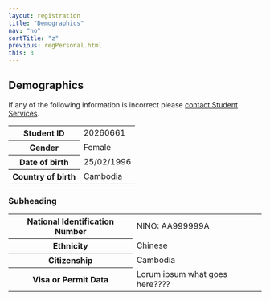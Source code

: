 ```yaml
---
layout: registration
title: "Demographics"
nav: "no"
sortTitle: "z"
previous: regPersonal.html
this: 3
---
```


## Demographics

If any of the following information is incorrect please [contact Student Services](https://www.nottingham.ac.uk/studentservices/).


<table class="table table-sm notFullWidth">
  <tbody>
    <tr>
      <th scope="row">Student ID</th>
      <td>20260661</td>
    </tr>
    <tr>
      <th scope="row">Gender</th>
      <td>Female</td>
    </tr>
    <tr>
      <th scope="row">Date of birth</th>
      <td>25/02/1996</td>
    </tr>
    <tr>
      <th scope="row">Country of birth</th>
      <td>Cambodia</td>
    </tr>    
  </tbody>
</table>


<h3>Subheading</h3>

<table class="table table-sm notFullWidth">
  <tbody>
    <tr>
      <th scope="row">National Identification Number</th>
      <td>NINO: AA999999A</td>
    </tr>
    <tr>
      <th scope="row">Ethnicity</th>
      <td>Chinese</td>
    </tr>
    <tr>
      <th scope="row">Citizenship</th>
      <td>Cambodia</td>
    </tr>
    <tr>
      <th scope="row">Visa or Permit Data</th>
      <td>Lorum ipsum what goes here????</td>
    </tr>    
  </tbody>
</table>

